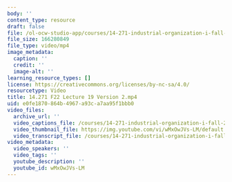 ```yaml
---
body: ''
content_type: resource
draft: false
file: /ol-ocw-studio-app/courses/14-271-industrial-organization-i-fall-2022/14271-f22-lecture-19-version-2_360p_16_9.mp4
file_size: 166280849
file_type: video/mp4
image_metadata:
  caption: ''
  credit: ''
  image-alt: ''
learning_resource_types: []
license: https://creativecommons.org/licenses/by-nc-sa/4.0/
resourcetype: Video
title: 14.271 F22 Lecture 19 Version 2.mp4
uid: e0fe1870-864b-4967-a93c-a7aa95f1bbb0
video_files:
  archive_url: ''
  video_captions_file: /courses/14-271-industrial-organization-i-fall-2022/1Q60D_5uPCjSphZQPawSGBoCGcNv3R_xf_transcript.webvtt
  video_thumbnail_file: https://img.youtube.com/vi/wMxOwJVs-LM/default.jpg
  video_transcript_file: /courses/14-271-industrial-organization-i-fall-2022/1Q60D_5uPCjSphZQPawSGBoCGcNv3R_xf_transcript.pdf
video_metadata:
  video_speakers: ''
  video_tags: ''
  youtube_description: ''
  youtube_id: wMxOwJVs-LM
---
```

